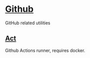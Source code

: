# [Github](https://github.com)

GitHub related utilities

## [Act](https://github.com/nektos/act)

Github Actions runner, requires docker.
